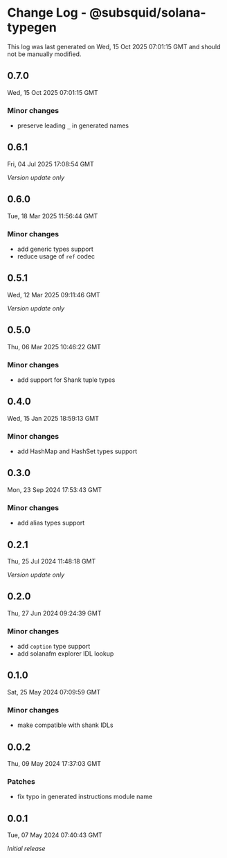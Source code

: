 # Change Log - @subsquid/solana-typegen

This log was last generated on Wed, 15 Oct 2025 07:01:15 GMT and should not be manually modified.

## 0.7.0
Wed, 15 Oct 2025 07:01:15 GMT

### Minor changes

- preserve leading `_` in generated names

## 0.6.1
Fri, 04 Jul 2025 17:08:54 GMT

_Version update only_

## 0.6.0
Tue, 18 Mar 2025 11:56:44 GMT

### Minor changes

- add generic types support
- reduce usage of `ref` codec

## 0.5.1
Wed, 12 Mar 2025 09:11:46 GMT

_Version update only_

## 0.5.0
Thu, 06 Mar 2025 10:46:22 GMT

### Minor changes

- add support for Shank tuple types

## 0.4.0
Wed, 15 Jan 2025 18:59:13 GMT

### Minor changes

- add HashMap and HashSet types support

## 0.3.0
Mon, 23 Sep 2024 17:53:43 GMT

### Minor changes

- add alias types support

## 0.2.1
Thu, 25 Jul 2024 11:48:18 GMT

_Version update only_

## 0.2.0
Thu, 27 Jun 2024 09:24:39 GMT

### Minor changes

- add `coption` type support
- add solanafm explorer IDL lookup

## 0.1.0
Sat, 25 May 2024 07:09:59 GMT

### Minor changes

- make compatible with shank IDLs

## 0.0.2
Thu, 09 May 2024 17:37:03 GMT

### Patches

- fix typo in generated instructions module name

## 0.0.1
Tue, 07 May 2024 07:40:43 GMT

_Initial release_

